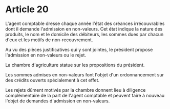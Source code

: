 # Article 20

L'agent comptable dresse chaque année l'état des créances irrécouvrables dont il demande l'admission en non-valeurs. Cet état indique la nature des produits, le nom et le domicile des débiteurs, les sommes dues par chacun d'eux et les motifs de non-recouvrement.

Au vu des pièces justificatives qui y sont jointes, le président propose l'admission en non-valeurs ou le rejet.

La chambre d'agriculture statue sur les propositions du président.

Les sommes admises en non-valeurs font l'objet d'un ordonnancement sur des crédits ouverts spécialement à cet effet.

Les rejets dûment motivés par la chambre donnent lieu à diligence complémentaire de la part de l'agent comptable et peuvent faire à nouveau l'objet de demandes d'admission en non-valeurs.
